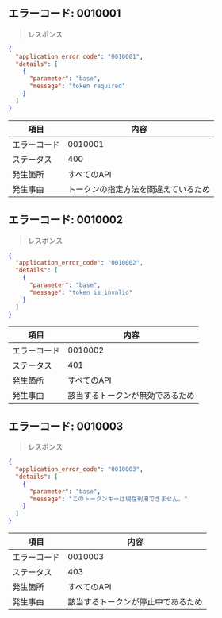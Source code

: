 ## エラーコード: 0010001

> レスポンス

```json
{
  "application_error_code": "0010001",
  "details": [
    {
      "parameter": "base",
      "message": "token required"
    }
  ]
}
```

| 項目|内容|
--- | ---
エラーコード|0010001
ステータス|400
発生箇所|すべてのAPI
発生事由|トークンの指定方法を間違えているため


## エラーコード: 0010002



> レスポンス

```json
{
  "application_error_code": "0010002",
  "details": [
    {
      "parameter": "base",
      "message": "token is invalid"
    }
  ]
}
```

| 項目|内容|
--- | ---
エラーコード|0010002
ステータス|401
発生箇所|すべてのAPI
発生事由|該当するトークンが無効であるため


## エラーコード: 0010003


> レスポンス

```json
{
  "application_error_code": "0010003",
  "details": [
    {
      "parameter": "base",
      "message": "このトークンキーは現在利用できません。"
    }
  ]
}
```

| 項目|内容|
--- | ---
エラーコード|0010003
ステータス|403
発生箇所|すべてのAPI
発生事由|該当するトークンが停止中であるため|
